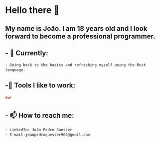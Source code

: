 # Hello there 👋

## My name is João. I am 18 years old and I look forward to become a professional programmer.

## - 🌱 Currently:
    - Going back to the basics and refreshing myself using the Rust language.
## -:toolbox: Tools I like to work:
<code><img height="20" src="https://raw.githubusercontent.com/github/explore/80688e429a7d4ef2fca1e82350fe8e3517d3494d/topics/git/git.png"></code>

## - 📫 How to reach me: 
    - LinkedIn: João Pedro Guesser
    - E-mail:joaopedroguesser902@gmail.com

